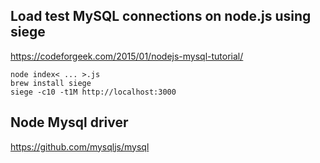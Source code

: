 Load test MySQL connections on node.js using siege
---
https://codeforgeek.com/2015/01/nodejs-mysql-tutorial/

```
node index< ... >.js
brew install siege
siege -c10 -t1M http://localhost:3000
```

Node Mysql driver
---
https://github.com/mysqljs/mysql